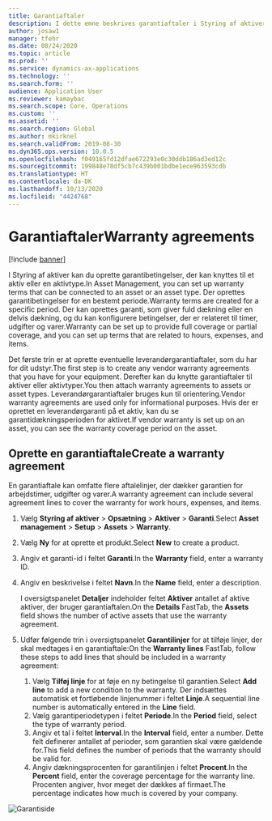 ```yaml
---
title: Garantiaftaler
description: I dette emne beskrives garantiaftaler i Styring af aktiver.
author: josaw1
manager: tfehr
ms.date: 08/24/2020
ms.topic: article
ms.prod: ''
ms.service: dynamics-ax-applications
ms.technology: ''
ms.search.form: ''
audience: Application User
ms.reviewer: kamaybac
ms.search.scope: Core, Operations
ms.custom: ''
ms.assetid: ''
ms.search.region: Global
ms.author: mkirknel
ms.search.validFrom: 2019-08-30
ms.dyn365.ops.version: 10.0.5
ms.openlocfilehash: f049165fd12dfae672293e0c30ddb186ad3ed12c
ms.sourcegitcommit: 199848e78df5cb7c439b001bdbe1ece963593cdb
ms.translationtype: HT
ms.contentlocale: da-DK
ms.lasthandoff: 10/13/2020
ms.locfileid: "4424768"
---
```

# <a name="warranty-agreements"></a><span data-ttu-id="d4f93-103">Garantiaftaler</span><span class="sxs-lookup"><span data-stu-id="d4f93-103">Warranty agreements</span></span>

[!include [banner](../../includes/banner.md)]

 


<span data-ttu-id="d4f93-104">I Styring af aktiver kan du oprette garantibetingelser, der kan knyttes til et aktiv eller en aktivtype.</span><span class="sxs-lookup"><span data-stu-id="d4f93-104">In Asset Management, you can set up warranty terms that can be connected to an asset or an asset type.</span></span> <span data-ttu-id="d4f93-105">Der oprettes garantibetingelser for en bestemt periode.</span><span class="sxs-lookup"><span data-stu-id="d4f93-105">Warranty terms are created for a specific period.</span></span> <span data-ttu-id="d4f93-106">Der kan oprettes garanti, som giver fuld dækning eller en delvis dækning, og du kan konfigurere betingelser, der er relateret til timer, udgifter og varer.</span><span class="sxs-lookup"><span data-stu-id="d4f93-106">Warranty can be set up to provide full coverage or partial coverage, and you can set up terms that are related to hours, expenses, and items.</span></span>

<span data-ttu-id="d4f93-107">Det første trin er at oprette eventuelle leverandørgarantiaftaler, som du har for dit udstyr.</span><span class="sxs-lookup"><span data-stu-id="d4f93-107">The first step is to create any vendor warranty agreements that you have for your equipment.</span></span> <span data-ttu-id="d4f93-108">Derefter kan du knytte garantiaftaler til aktiver eller aktivtyper.</span><span class="sxs-lookup"><span data-stu-id="d4f93-108">You then attach warranty agreements to assets or asset types.</span></span> <span data-ttu-id="d4f93-109">Leverandørgarantiaftaler bruges kun til orientering.</span><span class="sxs-lookup"><span data-stu-id="d4f93-109">Vendor warranty agreements are used only for informational purposes.</span></span> <span data-ttu-id="d4f93-110">Hvis der er oprettet en leverandørgaranti på et aktiv, kan du se garantidækningsperioden for aktivet.</span><span class="sxs-lookup"><span data-stu-id="d4f93-110">If vendor warranty is set up on an asset, you can see the warranty coverage period on the asset.</span></span>

## <a name="create-a-warranty-agreement"></a><span data-ttu-id="d4f93-111">Oprette en garantiaftale</span><span class="sxs-lookup"><span data-stu-id="d4f93-111">Create a warranty agreement</span></span>

<span data-ttu-id="d4f93-112">En garantiaftale kan omfatte flere aftalelinjer, der dækker garantien for arbejdstimer, udgifter og varer.</span><span class="sxs-lookup"><span data-stu-id="d4f93-112">A warranty agreement can include several agreement lines to cover the warranty for work hours, expenses, and items.</span></span>

1. <span data-ttu-id="d4f93-113">Vælg **Styring af aktiver** \> **Opsætning** \> **Aktiver** \> **Garanti**.</span><span class="sxs-lookup"><span data-stu-id="d4f93-113">Select **Asset management** \> **Setup** \> **Assets** \> **Warranty**.</span></span>
2. <span data-ttu-id="d4f93-114">Vælg **Ny** for at oprette et produkt.</span><span class="sxs-lookup"><span data-stu-id="d4f93-114">Select **New** to create a product.</span></span>
3. <span data-ttu-id="d4f93-115">Angiv et garanti-id i feltet **Garanti**.</span><span class="sxs-lookup"><span data-stu-id="d4f93-115">In the **Warranty** field, enter a warranty ID.</span></span> 
4. <span data-ttu-id="d4f93-116">Angiv en beskrivelse i feltet **Navn**.</span><span class="sxs-lookup"><span data-stu-id="d4f93-116">In the **Name** field, enter a description.</span></span>

    <span data-ttu-id="d4f93-117">I oversigtspanelet **Detaljer** indeholder feltet **Aktiver** antallet af aktive aktiver, der bruger garantiaftalen.</span><span class="sxs-lookup"><span data-stu-id="d4f93-117">On the **Details** FastTab, the **Assets** field shows the number of active assets that use the warranty agreement.</span></span>

5. <span data-ttu-id="d4f93-118">Udfør følgende trin i oversigtspanelet **Garantilinjer** for at tilføje linjer, der skal medtages i en garantiaftale:</span><span class="sxs-lookup"><span data-stu-id="d4f93-118">On the **Warranty lines** FastTab, follow these steps to add lines that should be included in a warranty agreement:</span></span>

    1. <span data-ttu-id="d4f93-119">Vælg **Tilføj linje** for at føje en ny betingelse til garantien.</span><span class="sxs-lookup"><span data-stu-id="d4f93-119">Select **Add line** to add a new condition to the warranty.</span></span> <span data-ttu-id="d4f93-120">Der indsættes automatisk et fortløbende linjenummer i feltet **Linje**.</span><span class="sxs-lookup"><span data-stu-id="d4f93-120">A sequential line number is automatically entered in the **Line** field.</span></span>
    2. <span data-ttu-id="d4f93-121">Vælg garantiperiodetypen i feltet **Periode**.</span><span class="sxs-lookup"><span data-stu-id="d4f93-121">In the **Period** field, select the type of warranty period.</span></span>
    3. <span data-ttu-id="d4f93-122">Angiv et tal i feltet **Interval**.</span><span class="sxs-lookup"><span data-stu-id="d4f93-122">In the **Interval** field, enter a number.</span></span> <span data-ttu-id="d4f93-123">Dette felt definerer antallet af perioder, som garantien skal være gældende for.</span><span class="sxs-lookup"><span data-stu-id="d4f93-123">This field defines the number of periods that the warranty should be valid for.</span></span>
    4. <span data-ttu-id="d4f93-124">Angiv dækningsprocenten for garantilinjen i feltet **Procent**.</span><span class="sxs-lookup"><span data-stu-id="d4f93-124">In the **Percent** field, enter the coverage percentage for the warranty line.</span></span> <span data-ttu-id="d4f93-125">Procenten angiver, hvor meget der dækkes af firmaet.</span><span class="sxs-lookup"><span data-stu-id="d4f93-125">The percentage indicates how much is covered by your company.</span></span>

![Garantiside](media/01-warranty.png)
